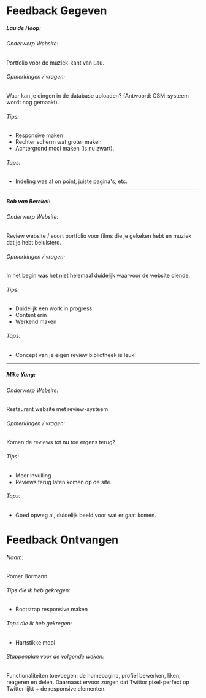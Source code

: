 # Feedback Gegeven
##### Lau de Hoop:
###### Onderwerp Website:
Portfolio voor de muziek-kant van Lau.

###### Opmerkingen / vragen:
Waar kan je dingen in de database uploaden? (Antwoord: CSM-systeem wordt nog gemaakt).

###### Tips:
- Responsive maken
- Rechter scherm wat groter maken
- Achtergrond mooi maken (is nu zwart).

###### Tops:
- Indeling was al on point, juiste pagina's, etc.

---

##### Bob van Berckel:
###### Onderwerp Website:
Review website / soort portfolio voor films die je gekeken hebt en muziek dat je hebt beluisterd.

###### Opmerkingen / vragen:
In het begin was het niet helemaal duidelijk waarvoor de website diende.

###### Tips:
- Duidelijk een work in progress.
- Content erin
- Werkend maken

###### Tops:
- Concept van je eigen review bibliotheek is leuk!

---

##### Mike Yang:
###### Onderwerp Website:
Restaurant website met review-systeem.

###### Opmerkingen / vragen:
Komen de reviews tot nu toe ergens terug?

###### Tips:
- Meer invulling
- Reviews terug laten komen op de site.

###### Tops:
- Goed opweg al, duidelijk beeld voor wat er gaat komen.

# Feedback Ontvangen

###### Naam: 
Romer Bormann

###### Tips die ik heb gekregen:
- Bootstrap responsive maken

###### Tops die ik heb gekregen:
- Hartstikke mooi

######  Stappenplan voor de volgende weken:
Functionaliteiten toevoegen: de homepagina, profiel bewerken, liken, reageren en delen. Daarnaast ervoor zorgen dat Twittor pixel-perfect op Twitter lijkt + de responsive elementen.
